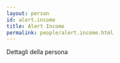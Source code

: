 ```yaml
---
layout: person
id: alert.income
title: Alert Income
permalink: people/alert.income.html
---
```


Dettagli della persona